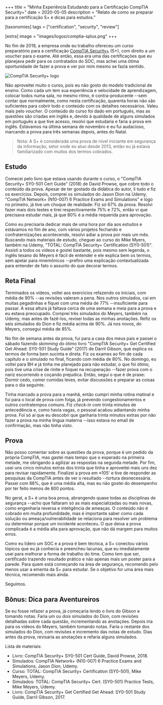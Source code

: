 +++
title = "Minha Experiência Estudando para a Certificação CompTIA Security+"
date  = 2020-05-05
description = "Relato de como se preparar para a certificação S+ e dicas para estudos."

[taxonomies]
tags = ["certification", "security", "review"]

[extra]
image = "images/logos/comptia-splus.png"
+++

No fim de 2019, a empresa onde eu trabalho ofereceu um curso preparatório para a certificação [CompTIA Security+](https://www.comptia.org/certifications/security) (S+), com direito a um *voucher* para o exame.  Até então, essa era uma das certificações que eu planejava pedir para os contratados do SOC, mas achei uma ótima oportunidade de fazer a prova e ver por mim mesmo se fazia sentido.

![CompTIA Security+ logo](/images/logos/comptia-splus.png "CompTIA Security+ logo: White circle with a red banner.")

Não aproveitei muito o curso, pois eu não gosto do modelo tradicional de ensino.  Como cada um tem sua experiência e velocidade de aprendizagem, colocar todos numa sala, no mesmo ritmo, é contra-producente --sem contar que normalmente, como nesta certificação, quarenta horas não são suficientes para cobrir todo o conteúdo com os detalhes necessários.  Valeu mais pelo *voucher*.  O conteúdo do curso foi dado em português, mas as questões são criadas em inglês e, devido à qualidade de alguns simulados em português a que tive acesso, resolvi que estudaria e faria a prova em inglês.  Estávamos na última semana de novembro e eu fui audacioso, marcando a prova para três semanas depois, antes do Natal.  

> Nota: A S+ é considerada uma prova de nível iniciante em segurança da informação, setor onde eu atuo desde 2013, então eu já estava familiarizado com muitos dos termos cobrados.


## Estudo
Comecei pelo livro que estava usando durante o curso, o "CompTIA Security+ SY0-501 Cert Guide" (2018) de David Prowse, que cobre todo o conteúdo da prova.  Apesar de ter gostado da didática do autor, li tudo e fiz os exercícios.  Depois, comprei os simulados do Jason Dion na Udemy, "CompTIA Network+ (N10-007) 6 Practice Exams and Simulations" e logo no primeiro, já tive um choque de realidade: Fiz só 67% da prova.  Resolvi fazer mais dois testes e tirei respectivamente 75% e 72%, então vi que precisava estudar mais, já que 80% é a média requerida para aprovação.

Como eu precisaria dedicar mais de uma hora por dia aos estudos e estávamos no fim de ano, com vários projetos fechando e confraternizações acontecendo, resolvi adiar a prova por mais um mês.  Buscando mais materiais de estudo, cheguei ao curso do Mike Myers, também na Udemy, "TOTAL: CompTIA Security+ Certification (SY0-501)".  Assisti a todos os vídeos e gostei bastante, pois mesmo sem legenda, o inglês texano do Meyers é fácil de entender e ele explica bem os termos, sem apelar para mnemônicos --prefiro uma explicação contextualizada para entender de fato o assunto do que decorar termos.


## Reta Final
Terminados os vídeos, voltei aos exercícios refazendo os iniciais, com média de 90% --as revisões valeram a pena.  Nos outros simulados, caí em muitas pegadinhas e fiquei com uma média de 77% --insuficiente para passar.  À essa altura já faltava cerca de uma semana e meia para a prova e eu estava preocupado.  Comprei três simulados do Meyers, também na Udemy, mas antes de fazê-los, revisei todas as minhas anotações.  Refiz os seis simulados do Dion e fiz média acima de 90%.  Já nos novos, do Meyers, consegui média de 85%.

No fim de semana antes da prova, fui para a casa dos meus pais e passei o sábado fazendo *skimming* do ótimo livro "CompTIA Security+ Get Certified Get Ahead: SY0-501 Study Guide" (2017) de Darril Gibson, que explica os termos de forma bem sucinta e direta.  Fiz os exames ao fim de cada capítulo e o simulado no final, ficando com média de 80%.  No domingo, eu voltei para BH e já tinha me planejado para não estudar, o que foi ótimo, pois tive uma crise de rinite e foquei na recuperação --fazer prova com o nariz escorrendo e coçando prejudica.  Então, segui o que é de praxe: Dormir cedo, comer comidas leves, evitar discussões e preparar as coisas para o dia seguinte.

Tinha marcado a prova para a manhã, então cumpri minha rotina matinal e fui para o local de prova com folga, já prevendo congestionamentos e outros contratempos comuns.  Fiz *check-in* com trinta minutos de antecedência e, como havia vagas, o pessoal acabou adiantando minha prova.  Foi só aí que eu descobri que ganharia trinta minutos extras por não fazer a prova na minha língua materna --isso estava no email de confirmação, mas não tinha visto.


## Prova
Não posso comentar sobre as questões da prova, porque é um pedido da própria CompTIA, mas gastei mais tempo que o esperado na primeira metade, me obrigando a agilizar as respostas na segunda metade.  Por fim, usei uns cinco minutos extras dos trinta que tinha e aproveitei mais uns dez para revisar rapidamente.  Finalizei a prova em &approx;105' e tive de responder as pesquisas da CompTIA antes de ver o resultado --tortura desnecessária.  Passei com 88%, que é uma média alta, mas eu não gostei do desempenho por ter feito menos de 800 pontos.

No geral, a S+ é uma boa prova, abrangendo quase todas as disciplinas de segurança --acho que faltaram só as mais especializadas ou mais novas, como engenharia reversa e inteligência de ameaças.  O conteúdo não é cobrado em muita profundidade, mas é importante saber como cada solução ou ameaça/vulnerabilidade se relaciona para resolver um problema ou determinar porque um incidente aconteceu.  O que deixa a prova complicada é a média alta para aprovação, que não dá margem para muitos erros.

Como eu lidero um SOC e a prova é bem técnica, a S+ conectou vários tópicos que eu já conhecia e preencheu lacunas, que eu imediatamente usei para melhorar a forma de trabalho do time.  Como tem que ser, certificado trazendo resultado prático e não apenas mais um poster para a parede.  Para quem está começando na área de segurança, recomendo pelo menos usar a ementa da S+ para estudar.  Se o objetivo for uma área mais técnica, recomendo mais ainda.

Seguimos.


## Bônus: Dica para Aventureiros
Se eu fosse refazer a prova, já começaria lendo o livro do Gibson e tomando notas.  Faria um ou dois simulados do Dion, com revisões detalhadas sobre cada questão, incrementando as anotações.  Depois iria para os vídeos do Meyers, também tomando notas.  Faria o restante dos simulados do Dion, com revisões e incremento das notas de estudo.  Dias antes da prova, revisaria as anotações e refaria alguns simulados.

Lista de materiais:

- Livro: CompTIA Security+ SY0-501 Cert Guide, David Prowse, 2018.
- Simulados: CompTIA Network+ (N10-007) 6 Practice Exams and Simulations, Jason Dion, Udemy.
- Curso: TOTAL: CompTIA Security+ Certification (SY0-501), Mike Meyers, Udemy.
- Simulados: TOTAL: CompTIA Security+ Cert. (SY0-501) Practice Tests, Mike Meyers, Udemy.
- Livro: CompTIA Security+ Get Certified Get Ahead: SY0-501 Study Guide, Darril Gibson, 2017.
